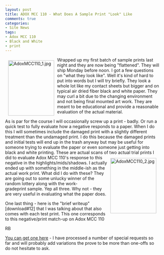 ```yaml
---
layout: post
title: ADOX MCC 110 - What Does A Sample Print "Look" Like 
comments: true
categories:
- Site News
tags:
- Adox MCC 110
- Black and White
- print
---
```

<a rel="lightbox" href="/wp-content/uploads/2010/01/AdoxMCC110_1.jpg"><img title="AdoxMCC110_1.jpg" src="/wp-content/uploads/2010/01/.thumbs/.AdoxMCC110_1.jpg" border="0" alt="AdoxMCC110_1.jpg" hspace="10" vspace="10" width="150" height="181" align="left" /></a>Wrapped up my first batch of sample prints last night and they are now being "flattened". They will ship Monday before noon. I got a few questions on "what they look like". Well it's kind of hard to put into words but I will try briefly. They look a whole lot like my contact sheets but bigger and on typical air dried fiber black and white paper. They may curl a bit due to the changing environment and not being final mounted art work. They are meant to be educational and provide a reasonable evaluation of the actual material.

As is par for the course I will occasionally screw up a print - badly. Or run a quick test to fully evaluate how a negative responds to a paper. When I do this I will sometimes include the damaged print with a slightly different treatment than the undamaged print. I do this because the damaged prints and initial tests will end up in the trash anyway but may be useful for someone trying to evaluate the paper or even someone just getting into black and white printing. These are actual scans of two actual trial prints<a rel="lightbox" href="/wp-content/uploads/2010/01/AdoxMCC110_2.jpg"><img title="AdoxMCC110_2.jpg" src="/wp-content/uploads/2010/01/.thumbs/.AdoxMCC110_2.jpg" border="0" alt="AdoxMCC110_2.jpg" hspace="10" vspace="10" width="150" height="181" align="right" /></a> I did to evaluate Adox MCC 110's response to this negative in the highlights/mids/shadows. I actually ended up with something in the middle-ish as the actual work print. What did I do with these? They are going out to some unlucky winner of the random lottery along with the work-gradeprint sample. Yep all three. Why not - they are very useful in evaluating what the paper does.

One last thing - here is the "brief writeup" [download#12] that I was talking about that also comes with each test print. This one corresponds to this negative/print match-up on Adox MCC 110

RB

<a href="http://photo.rwboyer.com/black-and-white-sample-prints/">You can get one here</a> - I have processed a number of special requests so far and will probably add variations the prove to be more than one-offs so do not hesitate to ask.